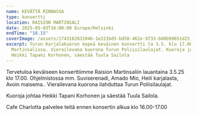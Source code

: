 ```yaml
---
name: KEVÄTTÄ RINNASSA
type: konsertti
location: RAISION MARTINSALI
date: 2025-05-03T16:00:00 Europe/Helsinki
endTime: "18.15"
coverImage: /assets/1743162031046-1e221bd5-bd58-462e-9733-b08b99651d25_1-1.jpg
excerpt: Turun Karjalakuoron kepeä keväinen konsertti la 3.5. klo 17.00 Raision
  Martinsalissa. Vierailevana kuorona Turun Poliisilaulajat. Kuoroja johtaa
  Heikki Tapani Korhonen, säestää Tuula Sailola
---
```

Tervetuloa keväiseen konserttiimme Raision Martinsaliin lauantaina 3.5.25 klo 17.00. Ohjelmistossa mm. Suviserenadi, Amado Mio, Heili karjalasta, Avoin maisema.. Vierailevana kuorona ilahduttaa Turun Poliisilaulajat.

Kuoroja johtaa Heikki Tapani Korhonen ja säestää Tuula Sailola.

Cafe Charlotta palvelee teitä ennen konsertin alkua klo 16.00-17.00